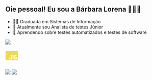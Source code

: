 ## Oie pessoal! Eu sou a Bárbara Lorena 👩🏽‍💻

- 👩‍🎓 Graduada em Sistemas de Informação
- 🔭 Atualmente sou Analista de testes Júnior
- 🌱 Aprendendo sobre testes automatizados e testes de software

<div>
<a href="https://github.com/barbaralorenam">
<img height="180em" src="https://github-readme-stats.vercel.app/api?username=barbaralorenam&show_icons=true&theme=tokyonight&include_all_commits=true*count_private=true"/>
</div>
  
<div style="display: inline_block"><br>
  <img align="center" alt="Barbara-Js" height="30" width="40" src="https://raw.githubusercontent.com/devicons/devicon/master/icons/javascript/javascript-plain.svg">

</div>
  
  ##
 
<div> 
  <a href = "mailto:barbaralorenam4@gmail.com"><img src="https://img.shields.io/badge/-Gmail-%23333?style=for-the-badge&logo=gmail&logoColor=white" target="_blank"></a>
  <a href="https://www.linkedin.com/in/bárbara-lorena-2597a8198/" target="_blank"><img src="https://img.shields.io/badge/-LinkedIn-%230077B5?style=for-the-badge&logo=linkedin&logoColor=white" target="_blank"></a> 
  

